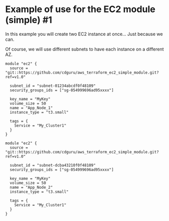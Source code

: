 # Example of use for the EC2 module (simple) #1 

In this example you will create two EC2 instance at once... Just because we can. 

Of course, we will use different subnets to have each instance on a different AZ.

```hcl
module "ec2" {
  source = "git::https://github.com/cdguru/aws_terraform_ec2_simple_module.git?ref=v1.0"

  subnet_id = "subnet-01234abcdf0f48109"
  security_groups_ids = ["sg-054999696ad95xxxx"]

  key_name = "MyKey"
  volume_size = 50
  name = "App_Node_1"
  instance_type = "t3.small"

  tags = {
    Service = "My_Cluster1"
  }  
}

module "ec2" {
  source = "git::https://github.com/cdguru/aws_terraform_ec2_simple_module.git?ref=v1.0"

  subnet_id = "subnet-dcba43210f0f48109"
  security_groups_ids = ["sg-054999696ad95xxxx"]

  key_name = "MyKey"
  volume_size = 50
  name = "App_Node_2"
  instance_type = "t3.small"

  tags = {
    Service = "My_Cluster1"
  }  
}

```